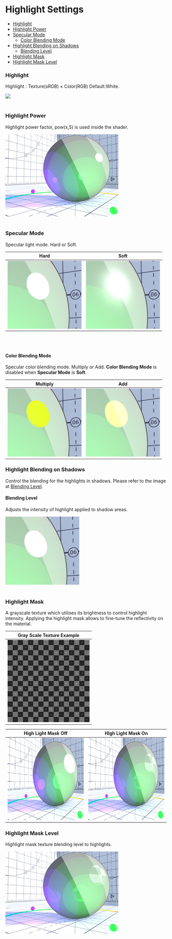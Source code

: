 # Highlight Settings

* [Highlight](#highlight)
* [Highlight Power](#highlight-power)
* [Specular Mode](#specular-mode)
  * [Color Blending Mode](#color-blending-mode)
* [Highlight Blending on Shadows](#highlight-blending-on-shadows)
  * [Blending Level](#blending-level)
* [Highlight Mask](#highlight-mask)
* [Highlight Mask Level](#highlight-mask-level)


### Highlight
Highlight : Texture(sRGB) × Color(RGB) Default:White.

<img src="images/Highlight.gif"  height="256">
<br><br>

### Highlight Power
Highlight power factor, pow(x,5) is used inside the shader.

<img src="images/SpecularPower.gif"  height="256">
<br><br>

### Specular Mode
Specular light mode. Hard or Soft.

| Hard | Soft |
| - | - |
| <img src="images/SpecularHard.png" > | <img src="images/SpecularSoft.png" > |


<br><br>
#### Color Blending Mode
Specular color blending mode. Multiply or Add. **Color Blending Mode** is disabled when **Specular Mode** is **Soft**.

| Multiply | Add |
| - | - |
| <img src="images/SpecularMultiply.png" > | <img src="images/SpecularAdd.png" > |

### Highlight Blending on Shadows
Control the blending for the highlights in shadows. Please refer to the image at [Blending Level](#blending-level).

#### Blending Level
Adjusts the intensity of highlight applied to shadow areas.

<img src="images/HighlightBlendingLevel.gif" >
<br><br>

### Highlight Mask
A grayscale texture which utilises its brightness to control highlight intensity. Applying the highlight mask allows to fine-tune the reflectivity on the material.

 Gray Scale Texture Example | 
| ---- |
|<img src="images/UVCheckGrid.png" height="256">|

| High Light Mask Off | HIgh Light Mask On |
| ---- | ---- |
| <img src="images/HighlightMaskOff.png" height="256"> | <img src="images/HighlightMaskOn.png" height="256"> |




### Highlight Mask Level
Highlight mask texture blending level to highlights.

<img src="images/HighlightMaskLevel.gif" height="256">
